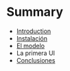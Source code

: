 # Summary

* [Introduction](README.md)
* [Instalación](Instalacion.MD)
* [El modelo](ElModelo.md)
* La primera UI
* [Conclusiones](conclusiones.md)

